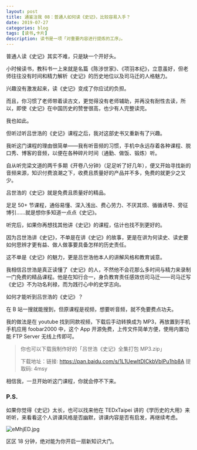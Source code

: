 ```yaml
---
layout: post
title: 通鉴注我 08：普通人如何读《史记》，比较容易入手？
date: 2019-07-27
categories: blog
tags: [读书,卡片]
description: 读书是一项「对重要内容进行提炼的工序」。
---
```



普通人读《史记》其实不难，只是缺一个开好头。

小时候读书，教科书一上来就是名篇《陈涉世家》、《项羽本纪》，立意虽好，但老师往往没有时间和精力解析《史记》的历史地位以及司马迁的人格魅力。

兴趣没有激发起来，读《史记》变成了你应试的负担。

而且，你习惯了老师带着读古文，更觉得没有老师辅助，并再没有耐性去读，所以，即使《史记》在中国历史的赞誉很高，也少有人完整读完。

我也如此。

但听过听吕世浩的《史记》课程之后，我对这部史书又重新有了兴趣。

我听这门课程的理由很简单——我有听音频的习惯，手机中永远存着各种课程、脱口秀、博客的音频，以便在各种碎片时间（通勤、做饭、锻炼）听。

自从听完梁文道的两千多期《开卷八分钟》（足足听了好几年），便又开始寻找新的音频来源，知识付费浪潮之下，收费且质量好的产品并不多，免费的就更少之又少。

吕世浩的《史记》就是免费且质量好的精品。

足足 50+ 节课程，通俗易懂、深入浅出、费心劳力、不厌其烦、循循诱导、旁征博引……就是想你多知道一点点《史记》。

听完后，如果你再想找其他讲《史记》的课程，估计也找不到更好的。

因为吕世浩讲《史记》，不单是在讲《史记》的故事，更是在讲为何读史、读史要如何思辨才更有益、做人做事要具备怎样的历史责任。

这不单是《史记》的魅力，更是吕世浩他本人的讲解风格和教育诚意。

我相信吕世浩是真正读懂了《史记》的人，不然他不会花那么多时间与精力来录制一门免费的精品课程。他是在知行合一，身负教育责任感效仿司马迁——司马迁写《史记》不为功名利禄，而为践行心中的史学志向。

如何才能听到吕世浩的《史记》？

在 B 站一搜就能搜到，但原课程是视频，想要听音频，就不免要费点功夫。

我的做法是在 youtube 找到同款视频，下载后手动转换成为 MP3，再放置到手机手机应用  foobar2000 中，这个 App 开源免费，上传文件简单方便，使用内置功能 FTP Server 无线上传即可。

> 你也可以下载我制作好的「吕世浩《史记》全集打包 MP3.zip」
> 
> 下载地址：链接: https://pan.baidu.com/s/1L1UewItDICkbVbIPu1hb8A 提取码: 4msy 

相信我，一旦开始听这门课程，你就会停不下来。

### P.S.

如果你觉得《史记》太长，也可以找来他在 TEDxTaipei 讲的《学历史的大用》来听听，来看看这个人讲课风格是否幽默，讲课内容是否有启发，再继续考虑。

![eMhjED.jpg](https://s2.ax1x.com/2019/07/27/eMhjED.jpg)

区区 18 分钟，绝对能为你开启一扇新知识大门。